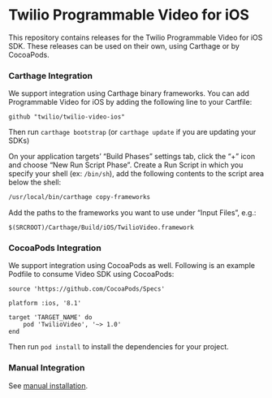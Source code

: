 # Twilio Programmable Video for iOS

This repository contains releases for the Twilio Programmable Video for iOS SDK.  These releases can be used on their own, using Carthage or by CocoaPods.


### Carthage Integration

We support integration using Carthage binary frameworks. You can add Programmable Video for iOS by adding the following line to your Cartfile:
```
github "twilio/twilio-video-ios"
```

Then run `carthage bootstrap` (or `carthage update` if you are updating your SDKs)

On your application targets’ “Build Phases” settings tab, click the “+” icon and choose “New Run Script Phase”. Create a Run Script in which you specify your shell (ex: `/bin/sh`), add the following contents to the script area below the shell:

```sh
/usr/local/bin/carthage copy-frameworks
```

Add the paths to the frameworks you want to use under “Input Files”, e.g.:

```
$(SRCROOT)/Carthage/Build/iOS/TwilioVideo.framework
```
    
### CocoaPods Integration

We support integration using CocoaPods as well. Following is an example Podfile to consume Video SDK using CocoaPods:

```
source 'https://github.com/CocoaPods/Specs'

platform :ios, '8.1'

target 'TARGET_NAME' do
    pod 'TwilioVideo', '~> 1.0'
end
```
	
Then run `pod install` to install the dependencies for your project.

### Manual Integration

See [manual installation](https://www.twilio.com/docs/api/video/ios#add-the-sdk).